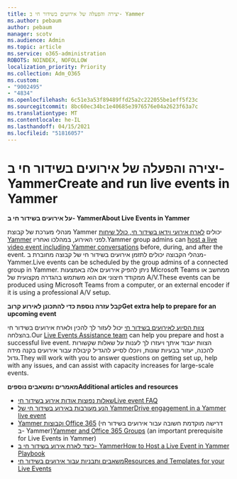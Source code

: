 ```yaml
---
title: יצירה והפעלה של אירועים בשידור חי ב- Yammer
ms.author: pebaum
author: pebaum
manager: scotv
ms.audience: Admin
ms.topic: article
ms.service: o365-administration
ROBOTS: NOINDEX, NOFOLLOW
localization_priority: Priority
ms.collection: Adm_O365
ms.custom:
- "9002495"
- "4834"
ms.openlocfilehash: 6c51e3a53f89489ffd25a2c222055be1eff5f23c
ms.sourcegitcommit: 8bc60ec34bc1e40685e3976576e04a2623f63a7c
ms.translationtype: MT
ms.contentlocale: he-IL
ms.lasthandoff: 04/15/2021
ms.locfileid: "51816057"
---
```

# <a name="create-and-run-live-events-in-yammer"></a><span data-ttu-id="de192-102">יצירה והפעלה של אירועים בשידור חי ב- Yammer</span><span class="sxs-lookup"><span data-stu-id="de192-102">Create and run live events in Yammer</span></span>

<span data-ttu-id="de192-103">**על אירועים בשידור חי ב- Yammer**</span><span class="sxs-lookup"><span data-stu-id="de192-103">**About Live Events in Yammer**</span></span>

<span data-ttu-id="de192-104">מנהלי מערכת של קבוצת Yammer יכולים [לארח אירועי וידאו בשידור חי, כולל שיחות Yammer](https://docs.microsoft.com/yammer/manage-yammer-groups/yammer-live-events) לפני האירוע, במהלכו ואחריו.</span><span class="sxs-lookup"><span data-stu-id="de192-104">Yammer group admins can [host a live video event including Yammer conversations](https://docs.microsoft.com/yammer/manage-yammer-groups/yammer-live-events) before, during, and after the event.</span></span> <span data-ttu-id="de192-105">מנהלי הקבוצה יכולים לתזמן אירועים בשידור חי של קבוצה מחוברת ב- Yammer.</span><span class="sxs-lookup"><span data-stu-id="de192-105">Live events can be scheduled by the group admins of a connected group in Yammer.</span></span> <span data-ttu-id="de192-106">ניתן להפיק אירועים אלה באמצעות Microsoft Teams ממחשב או ממקודד חיצוני אם הוא משתמש בהגדרה מקצועית של A/V.</span><span class="sxs-lookup"><span data-stu-id="de192-106">These events can be produced using Microsoft Teams from a computer, or an external encoder if it is using a professional A/V setup.</span></span>

<span data-ttu-id="de192-107">**קבל עזרה נוספת כדי להתכונן לאירוע קרוב**</span><span class="sxs-lookup"><span data-stu-id="de192-107">**Get extra help to prepare for an upcoming event**</span></span>

<span data-ttu-id="de192-108">[צוות הסיוע לאירועים בשידור חי](https://aka.ms/AA87gbh) יכול לעזור לך להכין ולארח אירועים בשידור חי בהצלחה.</span><span class="sxs-lookup"><span data-stu-id="de192-108">Our [Live Events Assistance team](https://aka.ms/AA87gbh) can help you prepare and host a successful live event.</span></span> <span data-ttu-id="de192-109">הצוות יעבוד איתך ויעזרו לך לענות על שאלות שקשורות להכנה, יעזור בבעיות שונות, ויוכלו לסייע להגדיל קיבולת עבור אירועים בקנה מידה גדול.</span><span class="sxs-lookup"><span data-stu-id="de192-109">They will work with you to answer questions on getting set up, help with any issues, and can assist with capacity increases for large-scale events.</span></span>

<span data-ttu-id="de192-110">**מאמרים ומשאבים נוספים**</span><span class="sxs-lookup"><span data-stu-id="de192-110">**Additional articles and resources**</span></span>

- [<span data-ttu-id="de192-111">שאלות נפוצות אודות אירוע בשידור חי</span><span class="sxs-lookup"><span data-stu-id="de192-111">Live event FAQ</span></span>](https://support.office.com/article/43bbd59d-a734-4c8f-923d-6a239d137d34)
- [<span data-ttu-id="de192-112">הנע מעורבות באירוע בשידור חי של Yammer</span><span class="sxs-lookup"><span data-stu-id="de192-112">Drive engagement in a Yammer live event</span></span>](https://support.office.com/article/drive-engagement-in-a-yammer-live-event-c0244ad8-6dcb-419c-add9-2e4a00543412?ui=en-US&rs=en-US&ad=US)
- <span data-ttu-id="de192-113">[Yammer וקבוצות Office 365](https://docs.microsoft.com/yammer/manage-yammer-groups/yammer-and-office-365-groups) (דרישה מוקדמת חשובה עבור אירועים בשידור חי ב- Yammer)</span><span class="sxs-lookup"><span data-stu-id="de192-113">[Yammer and Office 365 Groups](https://docs.microsoft.com/yammer/manage-yammer-groups/yammer-and-office-365-groups) (an important prerequisite for Live Events in Yammer)</span></span>
- [<span data-ttu-id="de192-114">כיצד לארח אירוע בשידור חי ב- Yammer</span><span class="sxs-lookup"><span data-stu-id="de192-114">How to Host a Live Event in Yammer Playbook</span></span>](https://aka.ms/LiveEventsinYammerplaybook)
- [<span data-ttu-id="de192-115">משאבים ותבניות עבור אירועים בשידור חי</span><span class="sxs-lookup"><span data-stu-id="de192-115">Resources and Templates for your Live Events</span></span>](https://aka.ms/LiveEventYammerTemplates)
